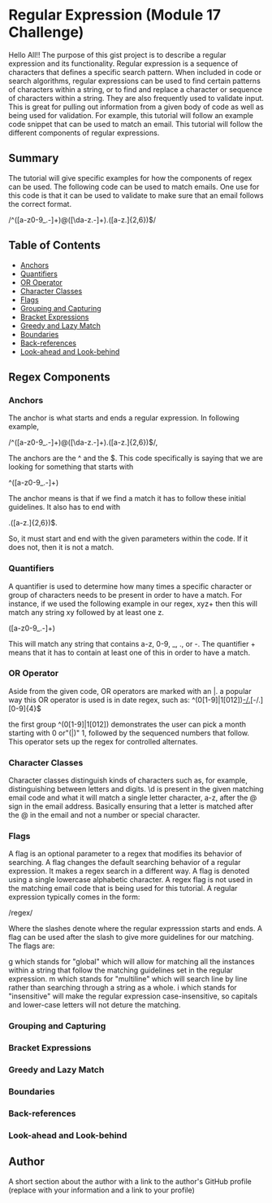 #  Regular Expression (Module 17 Challenge)

Hello All!! The purpose of this gist project is to describe a regular expression and its functionality. Regular expression is a sequence of characters that defines a specific search pattern. When included in code or search algorithms, regular expressions can be used to find certain patterns of characters within a string, or to find and replace a character or sequence of characters within a string. They are also frequently used to validate input. This is great for pulling out information from a given body of code as well as being used for validation. For example, this tutorial will follow an example code snippet that can be used to match an email. This tutorial will follow the different components of regular expressions.

## Summary

The tutorial will give specific examples for how the components of regex can be used. The following code can be used to match emails. One use for this code is that it can be used to validate to make sure that an email follows the correct format.

/^([a-z0-9_\.-]+)@([\da-z\.-]+)\.([a-z\.]{2,6})$/


## Table of Contents

- [Anchors](#anchors)
- [Quantifiers](#quantifiers)
- [OR Operator](#or-operator)
- [Character Classes](#character-classes)
- [Flags](#flags)
- [Grouping and Capturing](#grouping-and-capturing)
- [Bracket Expressions](#bracket-expressions)
- [Greedy and Lazy Match](#greedy-and-lazy-match)
- [Boundaries](#boundaries)
- [Back-references](#back-references)
- [Look-ahead and Look-behind](#look-ahead-and-look-behind)

## Regex Components

### Anchors

The anchor is what starts and ends a regular expression. In following example,

/^([a-z0-9_\.-]+)@([\da-z\.-]+)\.([a-z\.]{2,6})$/,

The anchors are the ^ and the $. This code specifically is saying that we are looking for something that starts with

^([a-z0-9_\.-]+)

The anchor means is that if we find a match it has to follow these initial guidelines. It also has to end with

.([a-z\.]{2,6})$.

So, it must start and end with the given parameters within the code. If it does not, then it is not a match.

### Quantifiers

A quantifier is used to determine how many times a specific character or group of characters needs to be present in order to have a match. For instance, if we used the following example in our regex, xyz+ then this will match any string xy followed by at least one z. 

([a-z0-9_\.-]+)

This will match any string that contains a-z, 0-9, _, ., or -. The quantifier + means that it has to contain at least one of this in order to have a match.

### OR Operator

Aside from the given code, OR operators are marked with an |. a popular way this OR operator is used is in date regex, such as:
^(0[1-9]|1[012])[-/.](0[1-9]|[12][0-9]|3[01])[-/.][0-9]{4}$

the first group ^(0[1-9]|1[012]) demonstrates the user can pick a month starting with 0 or"(|)" 1, followed by the sequenced numbers that follow. This operator sets up the regex for controlled alternates.

### Character Classes

Character classes distinguish kinds of characters such as, for example, distinguishing between letters and digits. \d is present in the given matching email code and what it will match a single letter character, a-z, after the @ sign in the email address. Basically ensuring that a letter is matched after the @ in the email and not a number or special character.

### Flags

A flag is an optional parameter to a regex that modifies its behavior of searching. A flag changes the default searching behavior of a regular expression. It makes a regex search in a different way. A flag is denoted using a single lowercase alphabetic character. A regex flag is not used in the matching email code that is being used for this tutorial. A regular expression typically comes in the form:

/regex/

Where the slashes denote where the regular expresssion starts and ends. A flag can be used after the slash to give more guidelines for our matching. The flags are:

g which stands for "global" which will allow for matching all the instances within a string that follow the matching guidelines set in the regular expression.
m which stands for "multiline" which will search line by line rather than searching through a string as a whole.
i which stands for "insensitive" will make the regular expression case-insensitive, so capitals and lower-case letters will not deture the matching.


### Grouping and Capturing

### Bracket Expressions

### Greedy and Lazy Match

### Boundaries

### Back-references

### Look-ahead and Look-behind

## Author

A short section about the author with a link to the author's GitHub profile (replace with your information and a link to your profile)
